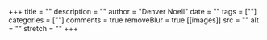 +++
title = ""
description = ""
author = "Denver Noell"
date = ""
tags = [""]
categories = [""]
comments = true
removeBlur = true
[[images]]
  src = ""
  alt = ""
  stretch = ""
+++
